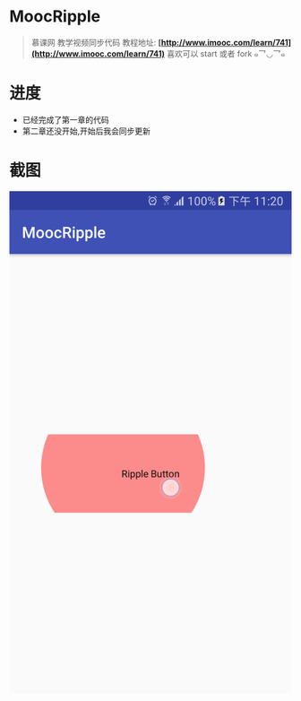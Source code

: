 # MoocRipple
> 慕课网 教学视频同步代码
> 教程地址: **[http://www.imooc.com/learn/741](http://www.imooc.com/learn/741)**
> 喜欢可以 start 或者 fork ๑乛◡乛๑

# 进度

- 已经完成了第一章的代码
- 第二章还没开始,开始后我会同步更新


# 截图

![device-2017-02-13-232034.png](raw/device-2017-02-13-232034.png)

